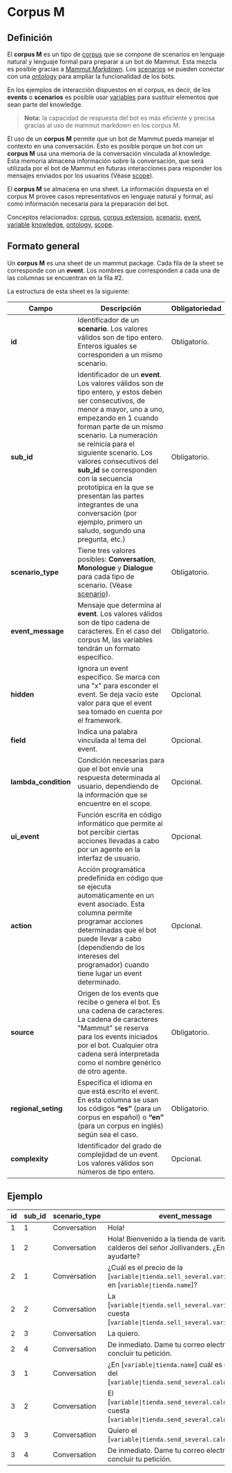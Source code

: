 # Corpus M

## Definición

El **corpus M** es un tipo de [corpus](corpus.md) que se compone de scenarios en lenguaje natural y lenguaje formal para preparar a un bot de Mammut. Esta mezcla es posible gracias a [Mammut Markdown](mammut_markdown.md). Los [scenarios](scenario.md) se pueden conectar con una [ontology](ontology.md) para ampliar la funcionalidad de los bots.

En los ejemplos de interacción dispuestos en el corpus, es decir, de los **events** o **scenarios** es posible usar [variables](variables.md) para sustituir elementos que sean parte del knowledge.

> **Nota:** la capacidad de respuesta del bot es más eficiente y precisa gracias al uso de mammut markdown en los corpus M.

El uso de un **corpus M** permite que un bot de Mammut pueda manejar el contexto en una conversación. Esto es posible porque un bot con un **corpus M** usa una memoria de la conversación vinculada al knowledge. Esta memoria almacena información sobre la conversación, que será utilizada por el bot de Mammut en futuras interacciones para responder los mensajes enviados por los usuarios (Véase [scope](scope.md)).

El **corpus M** se almacena en una sheet. La información dispuesta en el corpus M provee casos representativos en lenguaje natural y formal, así como información necesaria para la preparación del bot.

Conceptos relacionados: [corpus](corpus.md), [corpus extension](extension.md), [scenario](scenario.md), [event](events.md), [variable](variables.md) [knowledge](ontology.md), [ontology](ontology.md), [scope](scope.md).

## Formato general

Un **corpus M** es una sheet de un mammut package. Cada fila de la sheet se corresponde con un **event**. Los nombres que corresponden a cada una de las columnas se encuentran en la fila #2.

La estructura de esta sheet es la siguiente:

| Campo | Descripción | Obligatoriedad |
| ----  | ----------  | -------------- |
| __id__ | Identificador de un **scenario**. Los valores válidos son de tipo entero. Enteros iguales se corresponden a un mismo scenario. | Obligatorio. |
| __sub_id__ | Identificador de un **event**. Los valores válidos son de tipo entero, y estos deben ser consecutivos, de menor a mayor, uno a uno, empezando en 1 cuando forman parte de un mismo scenario. La numeración se reinicia para el siguiente scenario. Los valores consecutivos del **sub_id** se corresponden con la secuencia prototípica en la que se presentan las partes integrantes de una conversación (por ejemplo, primero un saludo, segundo una pregunta, etc.) | Obligatorio. |
| __scenario_type__ | Tiene tres valores posibles: **Conversation**, **Monologue** y **Dialogue** para cada tipo de scenario. (Véase [scenario](scenario.md)). | Obligatorio. |
| __event_message__ | Mensaje que determina al **event**. Los valores válidos son de tipo cadena de caracteres. En el caso del corpus M, las variables tendrán un formato específico. | Obligatorio. |
| __hidden__ | Ignora un event específico. Se marca con una "x" para esconder el event. Se deja vacío este valor para que el event sea tomado en cuenta por el framework. | Opcional. |
| __field__ | Indica una palabra vinculada al tema del event. | Opcional. |
| __lambda_condition__ | Condición necesarias para que el bot envíe una respuesta determinada al usuario, dependiendo de la información que se encuentre en el scope. | Opcional. |
| __ui_event__ | Función escrita en código informático que permite al bot percibir ciertas acciones llevadas a cabo por un agente en la interfaz de usuario. | Opcional. |
| __action__ | Acción programática predefinida en código que se ejecuta automáticamente en un event asociado. Esta columna permite programar acciones determinadas que el bot puede llevar a cabo (dependiendo de los intereses del programador) cuando tiene lugar un event determinado. | Opcional. |
| __source__ | Origen de los events que recibe o genera el bot. Es una cadena de caracteres. La cadena de caracteres "Mammut" se reserva para los events iniciados por el bot. Cualquier otra cadena será interpretada como el nombre genérico de otro agente. | Obligatorio. |
| __regional_seting__ | Especifíca el idioma en que está escrito el event. En esta columna se usan los códigos **“es”** (para un corpus en español) o **“en”** (para un corpus en inglés) según sea el caso. | Obligatorio. |
| __complexity__ | Identificador del grado de complejidad de un event. Los valores válidos son números de tipo entero. | Opcional. |


## Ejemplo

| id | sub_id | scenario_type | event_message | hidden | field | lambda_condition | ui_event | action | source | regional_settings | complexity
| - | - | - | - | - | - | - | - | - | - | - | - |
1 | 1 | Conversation | Hola! |  |  |  |  |  | Carla | es |
1 | 2 | Conversation | Hola! Bienvenido a la tienda de varitas y calderos del señor Jollivanders. ¿En qué puedo ayudarte? |  |  |  |  |  | Mammut | es |
2 | 1 | Conversation | ¿Cuál es el precio de la [`variable\|tienda.sell_several.varita.name`] en [`variable\|tienda.name`]? |  |  |  |  |  | Carla | es |
2 | 2 | Conversation | La [`variable\|tienda.sell_several.varita.name`] cuesta [`variable\|tienda.sell_several.varita.price`]. |  |  |  |  |  | Mammut | es |
2 | 3 | Conversation | La quiero. |  |  |  |  |  | Carla | es |
2 | 4 | Conversation | De inmediato. Dame tu correo electrónico para concluir tu petición. |  |  |  |  |  | Mammut | es |
3 | 1 | Conversation | ¿En [`variable\|tienda.name`] cuál es el precio del [`variable\|tienda.send_several.caldero.name`]? |  |  |  |  |  | Carla | es |
3 | 2 | Conversation | El [`variable\|tienda.send_several.caldero.name`] cuesta [`variable\|tienda.send_several.caldero.price`]. |  |  |  |  |  | Mammut | es |
3 | 3 | Conversation | Quiero el [`variable\|tienda.send_several.caldero.name`].  |  |  |  |  |  | Carla | es |
3 | 4 | Conversation | De inmediato. Dame tu correo electrónico para concluir tu petición. |  |  |  |  |  | Mammut | es |

